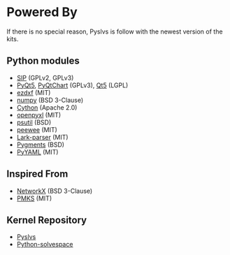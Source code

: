 # Powered By

If there is no special reason, Pyslvs is follow with the newest version of the kits.

## Python modules

* [SIP] (GPLv2, GPLv3)
* [PyQt5], [PyQtChart] (GPLv3), [Qt5] (LGPL)
* [ezdxf] (MIT)
* [numpy] (BSD 3-Clause)
* [Cython] (Apache 2.0)
* [openpyxl] (MIT)
* [psutil] (BSD)
* [peewee] (MIT)
* [Lark-parser] (MIT)
* [Pygments] (BSD)
* [PyYAML] (MIT)

## Inspired From

* [NetworkX] (BSD 3-Clause)
* [PMKS] (MIT)

## Kernel Repository

* [Pyslvs]
* [Python-solvespace]

[PyQt5]: https://www.riverbankcomputing.com/software/pyqt/download5
[PyQtChart]: https://www.riverbankcomputing.com/software/pyqtchart/download
[Qt5]: https://www.qt.io/download/
[SIP]: https://riverbankcomputing.com/software/sip/download

[numpy]: http://www.numpy.org/
[ezdxf]: https://ezdxf.readthedocs.io/en/latest/index.html
[Cython]: http://cython.org/
[openpyxl]: http://openpyxl.readthedocs.io/
[psutil]: https://github.com/giampaolo/psutil
[peewee]: http://docs.peewee-orm.com/en/latest/
[Lark-parser]: https://github.com/erezsh/lark
[Pygments]: http://pygments.org/
[PyYAML]: https://pyyaml.org/

[NetworkX]: https://networkx.github.io/
[PMKS]: http://designengrlab.github.io/PMKS/

[Python-Solvespace]: https://github.com/KmolYuan/solvespace
[Pyslvs]: https://github.com/KmolYuan/pyslvs
